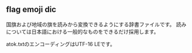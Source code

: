 flag emoji dic
---

国旗および地域の旗を読みから変換できるようにする辞書ファイルです。
読みについては日本語における一般的なものをできるだけ採用します。

atok.txtのエンコーディングはUTF-16 LEです。
